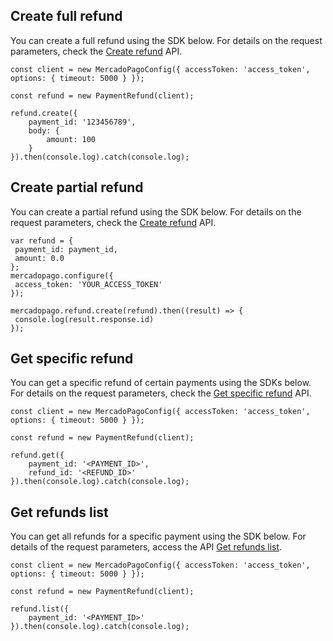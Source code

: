 ## Create full refund

You can create a full refund using the SDK below. For details on the request parameters, check the [Create refund](/developers/en/reference/chargebacks/_payments_id_refunds/post) API.

```node
const client = new MercadoPagoConfig({ accessToken: 'access_token', options: { timeout: 5000 } });

const refund = new PaymentRefund(client);

refund.create({
	payment_id: '123456789',
	body: {
		amount: 100
	}
}).then(console.log).catch(console.log);
```

## Create partial refund

You can create a partial refund using the SDK below. For details on the request parameters, check the [Create refund](/developers/en/reference/chargebacks/_payments_id_refunds/post) API. 

```node
var refund = {
 payment_id: payment_id,
 amount: 0.0
};
mercadopago.configure({
 access_token: 'YOUR_ACCESS_TOKEN'
});
 
mercadopago.refund.create(refund).then((result) => {
 console.log(result.response.id)
});
```

## Get specific refund

You can get a specific refund of certain payments using the SDKs below. For details on the request parameters, check the [Get specific refund](/developers/en/reference/chargebacks/_payments_id_refunds_refund_id/get) API.

```node
const client = new MercadoPagoConfig({ accessToken: 'access_token', options: { timeout: 5000 } });

const refund = new PaymentRefund(client);

refund.get({
	payment_id: '<PAYMENT_ID>',
	refund_id: '<REFUND_ID>'
}).then(console.log).catch(console.log);
```

## Get refunds list

You can get all refunds for a specific payment using the SDK below. For details of the request parameters, access the API [Get refunds list](/developers/en/reference/chargebacks/_payments_id_refunds/get).

```node
const client = new MercadoPagoConfig({ accessToken: 'access_token', options: { timeout: 5000 } });

const refund = new PaymentRefund(client);

refund.list({
	payment_id: '<PAYMENT_ID>'
}).then(console.log).catch(console.log);
```